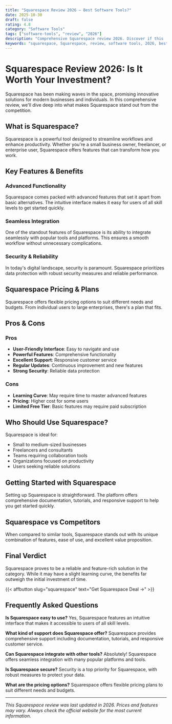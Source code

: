 ```yaml
---
title: "Squarespace Review 2026 – Best Software Tools?"
date: 2025-10-30
draft: false
rating: 4.8
category: "Software Tools"
tags: ["software-tools", "review", "2026"]
description: "Comprehensive Squarespace review 2026. Discover if this  tool is the best choice for your needs."
keywords: "squarespace, Squarespace, review, software tools, 2026, best software tools"
---
```


# Squarespace Review 2026: Is It Worth Your Investment?

Squarespace has been making waves in the  space, promising innovative solutions for modern businesses and individuals. In this comprehensive review, we'll dive deep into what makes Squarespace stand out from the competition.

## What is Squarespace?

Squarespace is a powerful  tool designed to streamline workflows and enhance productivity. Whether you're a small business owner, freelancer, or enterprise user, Squarespace offers features that can transform how you work.

## Key Features & Benefits

### Advanced Functionality
Squarespace comes packed with advanced features that set it apart from basic alternatives. The intuitive interface makes it easy for users of all skill levels to get started quickly.

### Seamless Integration
One of the standout features of Squarespace is its ability to integrate seamlessly with popular tools and platforms. This ensures a smooth workflow without unnecessary complications.

### Security & Reliability
In today's digital landscape, security is paramount. Squarespace prioritizes data protection with robust security measures and reliable performance.

## Squarespace Pricing & Plans

Squarespace offers flexible pricing options to suit different needs and budgets. From individual users to large enterprises, there's a plan that fits.

## Pros & Cons

### Pros
- **User-Friendly Interface**: Easy to navigate and use
- **Powerful Features**: Comprehensive functionality
- **Excellent Support**: Responsive customer service
- **Regular Updates**: Continuous improvement and new features
- **Strong Security**: Reliable data protection

### Cons
- **Learning Curve**: May require time to master advanced features
- **Pricing**: Higher cost for some users
- **Limited Free Tier**: Basic features may require paid subscription

## Who Should Use Squarespace?

Squarespace is ideal for:
- Small to medium-sized businesses
- Freelancers and consultants
- Teams requiring collaboration tools
- Organizations focused on productivity
- Users seeking reliable  solutions

## Getting Started with Squarespace

Setting up Squarespace is straightforward. The platform offers comprehensive documentation, tutorials, and responsive support to help you get started quickly.

## Squarespace vs Competitors

When compared to similar tools, Squarespace stands out with its unique combination of features, ease of use, and excellent value proposition.

## Final Verdict

Squarespace proves to be a reliable and feature-rich solution in the  category. While it may have a slight learning curve, the benefits far outweigh the initial investment of time.

{{< affbutton slug="squarespace" text="Get Squarespace Deal →" >}}

## Frequently Asked Questions

**Is Squarespace easy to use?**
Yes, Squarespace features an intuitive interface that makes it accessible to users of all skill levels.

**What kind of support does Squarespace offer?**
Squarespace provides comprehensive support including documentation, tutorials, and responsive customer service.

**Can Squarespace integrate with other tools?**
Absolutely! Squarespace offers seamless integration with many popular platforms and tools.

**Is Squarespace secure?**
Security is a top priority for Squarespace, with robust measures to protect your data.

**What are the pricing options?**
Squarespace offers flexible pricing plans to suit different needs and budgets.

---

*This Squarespace review was last updated in 2026. Prices and features may vary. Always check the official website for the most current information.*

